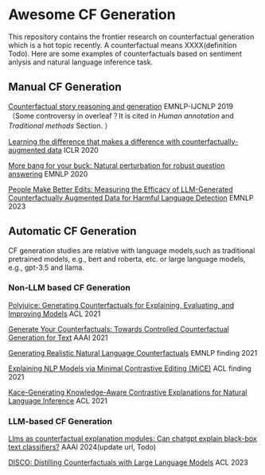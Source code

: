 # Awesome CF Generation
This repository contains the frontier research on counterfactual generation which is a hot topic recently.  A counterfactual means XXXX(definition Todo). Here are some examples of counterfactuals based on sentiment anlysis and natural language inference task.

## Manual CF Generation
[Counterfactual story reasoning and generation](https://aclanthology.org/D19-1509.pdf)  EMNLP-IJCNLP 2019 （Some controversy in overleaf？It is cited in *Human annotation* and *Traditional methods* Section. ）

[Learning the difference that makes a difference with counterfactually-augmented data](https://openreview.net/pdf?id=Sklgs0NFvr)  ICLR 2020 

[More bang for your buck: Natural perturbation for robust question answering](https://aclanthology.org/2020.emnlp-main.12.pdf) EMNLP 2020 

[People Make Better Edits: Measuring the Efficacy of LLM-Generated Counterfactually Augmented Data for Harmful Language Detection](https://aclanthology.org/2023.emnlp-main.649.pdf) EMNLP 2023 


## Automatic CF Generation
CF generation studies are relative with language models,such as traditional pretrained models, e.g., bert and roberta, etc. or  large language models, e.g., gpt-3.5 and llama.

### Non-LLM based CF Generation
[Polyjuice: Generating Counterfactuals for Explaining, Evaluating, and Improving Models](https://aclanthology.org/2021.acl-long.523.pdf) ACL 2021 

[Generate Your Counterfactuals: Towards Controlled Counterfactual Generation for Text](https://cdn.aaai.org/ojs/17594/17594-13-21088-1-2-20210518.pdf)  AAAI 2021 

[Generating Realistic Natural Language Counterfactuals](https://aclanthology.org/2021.findings-emnlp.306.pdf)  EMNLP finding 2021 

[Explaining NLP Models via Minimal Contrastive Editing (MiCE)](https://aclanthology.org/2021.findings-acl.336.pdf) ACL finding 2021 

[Kace-Generating Knowledge-Aware Contrastive Explanations for Natural Language Inference](https://aclanthology.org/2021.acl-long.196.pdf)  ACL 2021 


### LLM-based CF Generation
[Llms as counterfactual explanation modules: Can chatgpt explain black-box text classifiers?](https://arxiv.org/pdf/2309.13340v1.pdf) AAAI 2024(update url, Todo) 

[DISCO: Distilling Counterfactuals with Large Language Models](https://aclanthology.org/2023.acl-long.302.pdf)  ACL 2023 
